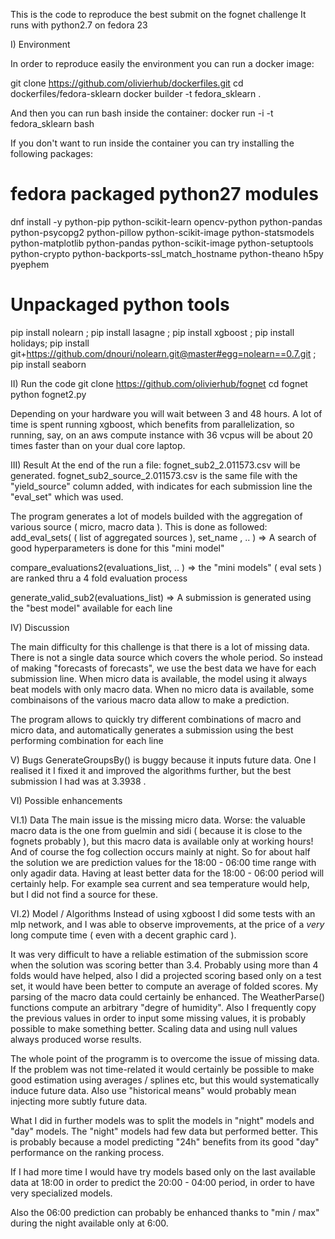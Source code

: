 This is the code to reproduce the best submit on the fognet challenge
It runs with python2.7 on fedora 23



I) Environment

In order to reproduce easily the environment you can run a docker image:

git clone https://github.com/olivierhub/dockerfiles.git
cd dockerfiles/fedora-sklearn
docker builder -t fedora_sklearn .

And then you can run bash inside the container:
docker run -i -t fedora_sklearn bash

If you don't want to run inside the container you can try installing the following packages:
# fedora packaged python27 modules
dnf install -y python-pip python-scikit-learn opencv-python python-pandas python-psycopg2 python-pillow python-scikit-image python-statsmodels python-matplotlib python-pandas python-scikit-image python-setuptools python-crypto python-backports-ssl_match_hostname python-theano h5py pyephem
# Unpackaged python tools
pip install nolearn ; pip install lasagne ; pip install xgboost ; pip install holidays; pip install git+https://github.com/dnouri/nolearn.git@master#egg=nolearn==0.7.git ; pip install seaborn

II) Run the code
git clone https://github.com/olivierhub/fognet
cd fognet
python fognet2.py

Depending on your hardware you will wait between 3 and 48 hours. A lot of time is spent running xgboost, which benefits from parallelization, so running, say, on an aws compute instance with 36 vcpus will be about 20 times faster than on your dual core laptop.

III) Result
At the end of the run a file:
fognet_sub2_2.011573.csv
will be generated.
fognet_sub2_source_2.011573.csv is the same file with the "yield_source" column added, with indicates for each submission line the "eval_set" which was used.

The program generates a lot of models builded with the aggregation of various source ( micro, macro data ). 
This is done as followed:
  add_eval_sets( ( list of aggregated sources ), set_name , .. )
   => A search of good hyperparameters is done for this "mini model"

  compare_evaluations2(evaluations_list, .. )
   => the "mini models" ( eval sets ) are ranked thru a 4 fold evaluation process

  generate_valid_sub2(evaluations_list)
   => A submission is generated using the "best model" available for each line


IV) Discussion

The main difficulty for this challenge is that there is a lot of missing data. There is not a single data source which covers the whole period. So instead of making "forecasts of forecasts", we use the best data we have for each submission line.
When micro data is available, the model using it always beat models with only macro data.
When no micro data is available, some combinaisons of the various macro data allow to make a prediction.

The program allows to quickly try different combinations of macro and micro data, and automatically generates a submission using the best performing combination for each line

V) Bugs
GenerateGroupsBy() is buggy because it inputs future data. One I realised it I fixed it and improved the algorithms further, but the best submission I had was at 3.3938 .

VI) Possible enhancements

VI.1) Data
The main issue is the missing micro data.
Worse: the valuable macro data is the one from guelmin and sidi ( because it is close to the fognets probably ), but this macro data is available only at working hours! And of course the fog collection occurs mainly at night.
So for about half the solution we are prediction values for the 18:00 - 06:00 time range with only agadir data.
Having at least better data for the 18:00 - 06:00 period will certainly help. For example sea current and sea temperature would help, but I did not find a source for these.

VI.2) Model / Algorithms
Instead of using xgboost I did some tests with an mlp network, and I was able to observe improvements, at the price of a *very* long compute time ( even with a decent graphic card ).

It was very difficult to have a reliable estimation of the submission score when the solution was scoring better than 3.4.
Probably using more than 4 folds would have helped, also I did a projected scoring based only on a test set, it would have been better to compute an average of folded scores.
My parsing of the macro data could certainly be enhanced. The WeatherParse() functions compute an arbitrary "degre of humidity". 
Also I frequently copy the previous values in order to input some missing values, it is probably possible to make something better.
Scaling data and using null values  always produced worse results.

The whole point of the programm is to overcome the issue of missing data. If the problem was not time-related it would certainly be possible to make good estimation using averages / splines etc, but this would systematically induce future data. Also use "historical means" would probably mean injecting more subtly future data.

What I did in further models was to split the models in "night" models and "day" models. The "night" models had few data but performed better. This is probably because a model predicting "24h" benefits from its good "day" performance on the ranking process.

If I had more time I would have try models based only on the last available data at 18:00 in order to predict the 20:00 - 04:00 period, in order to have very specialized models.

Also the 06:00 prediction can probably be enhanced thanks to "min / max" during the night available only at 6:00.



